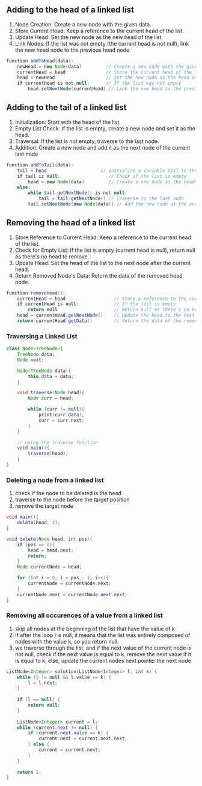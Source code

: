 ## Adding to the head of a linked list
1. Node Creation: Create a new node with the given data.
2. Store Current Head: Keep a reference to the current head of the list.
3. Update Head: Set the new node as the new head of the list.
4. Link Nodes: If the list was not empty (the current head is not null), link the new head node to the previous head node.
```java
function addToHead(data):
    newHead = new Node(data)         // Create a new node with the given data
    currentHead = head               // Store the current head of the list
    head = newHead                   // Set the new node as the head of the list
    if currentHead is not null:      // If the list was not empty
        head.setNextNode(currentHead) // Link the new head to the previous head
```

## Adding to the tail of a linked list
1. Initialization: Start with the head of the list.
2. Empty List Check: If the list is empty, create a new node and set it as the head.
3. Traversal: If the list is not empty, traverse to the last node.
4. Addition: Create a new node and add it as the next node of the current last node
```java
function addToTail(data):
    tail = head                    // initialize a variable tail to the head
    if tail is null:                  // Check if the list is empty
        head = new Node(data)         // Create a new node as the head
    else:
        while tail.getNextNode() is not null:
            tail = tail.getNextNode() // Traverse to the last node
        tail.setNextNode(new Node(data)) // Add the new node at the end
```

## Removing the head of a linked list
1. Store Reference to Current Head: Keep a reference to the current head of the list.
2. Check for Empty List: If the list is empty (current head is null), return null as there's no head to remove.
3. Update Head: Set the head of the list to the next node after the current head.
4. Return Removed Node's Data: Return the data of the removed head node.
```java
function removeHead():
    currentHead = head                  // Store a reference to the current head node
    if currentHead is null:             // If the list is empty
        return null                     // Return null as there's no head to remove
    head = currentHead.getNextNode()    // Update the head to the next node
    return currentHead.getData()        // Return the data of the removed head node
```

### Traversing a Linked List
```java
class Node<TreeNode>{
    TreeNode data;
    Node next;

    Node(TreeNode data){
        this.data = data;
    }

    void traverse(Node head){
        Node curr = head;

        while (curr != null){
            print(curr.data);
            curr = curr.next;
        }
    }

    // using the traverse function
    void main(){
        traverse(head);
    }
}
```

### Deleting a node from a linked list
1. check if the node to be deleted is the head
2. traverse to the node before the target position
3. remove the target node
```java
void main(){
    delete(head, 3);
}

void delete(Node head, int pos){
    if (pos == 0){
        head = head.next;
        return;
    }
    Node currentNode = head;

    for (int i = 0; i < pos - 1; i++){
        currentNode = currentNode.next;
    }
    currentNode.next = currentNode.next.next;
}
```


### Removing all occurences of a value from a linked list
1. skip all nodes at the beginning of the list that have the value of k
2. if after the loop l is null, it means that the list was entirely composed of nodes with the value k, so you return null.
3. we traverse through the list, and if the next value of the current node is not null, check if the next value is equal to k. remove the next value if it is equal to k, else, update the current nodes next pointer the next node

```java
ListNode<Integer> solution(ListNode<Integer> l, int k) {
    while (l != null && l.value == k) {
        l = l.next;
    }
    
    if (l == null) {
        return null;
    }
    
    ListNode<Integer> current = l;
    while (current.next != null) {
        if (current.next.value == k) {
            current.next = current.next.next;
        } else {
            current = current.next;
        }
    }
    
    return l;
}
```